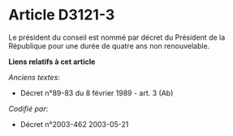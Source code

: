 # Article D3121-3

Le président du conseil est nommé par décret du Président de la République pour une durée de quatre ans non renouvelable.

**Liens relatifs à cet article**

_Anciens textes_:

  - Décret n°89-83 du 8 février 1989 - art. 3 (Ab)

_Codifié par_:

  - Décret n°2003-462 2003-05-21
